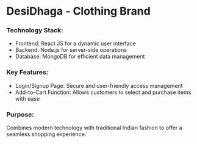 # **DesiDhaga - Clothing Brand**
### Technology Stack:
- Frontend: React JS for a dynamic user interface
- Backend: Node.js for server-side operations
- Database: MongoDB for efficient data management
### Key Features:
- Login/Signup Page: Secure and user-friendly access management
-  Add-to-Cart Function: Allows customers to select and purchase items with ease
### Purpose: 
Combines modern technology with traditional Indian fashion to offer a seamless shopping experience.

